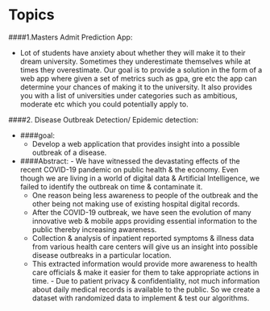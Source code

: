 Topics
=============

####1.Masters Admit Prediction App:
 -  Lot of students have anxiety about whether they will make it to their dream university. Sometimes they underestimate themselves while at times they overestimate. Our goal is to provide a solution in the form of a web app where given a set of metrics such as gpa, gre etc the app can determine your chances of making it to the university. It also provides you with a list of universities under categories such as ambitious, moderate etc which you could potentially apply to.
 
####2. Disease Outbreak Detection/ Epidemic detection:
  -  ####goal:
        - Develop a web application that provides insight into a possible outbreak of a disease.  
  -  ####Abstract:
    - We have witnessed the devastating effects of the recent COVID-19 pandemic on public health & the economy. Even though we are living in a world of digital data & Artificial Intelligence, we failed to identify the outbreak on time & contaminate it.
	 - One reason being less awareness to people of the outbreak and the other being not making use of existing hospital digital records.
	 - After the COVID-19 outbreak, we have seen the evolution of many innovative web & mobile apps providing essential information to the public thereby increasing awareness.
	 - Collection & analysis of inpatient reported symptoms & illness data from various health care centers will give us an insight into possible disease outbreaks in a particular location.
	 - This extracted information would provide more awareness to health care officials & make it easier for them to take appropriate actions in time.
	- Due to patient privacy & confidentiality, not much information about daily medical records is available to the public. So we create a dataset with randomized data to implement & test our algorithms.
	
      
  



